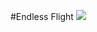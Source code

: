 #Endless Flight
![](https://github.com/MATF-RG18/RG114-endless-flight/blob/master/src/img/endlessFlight.jpg?raw=true)
